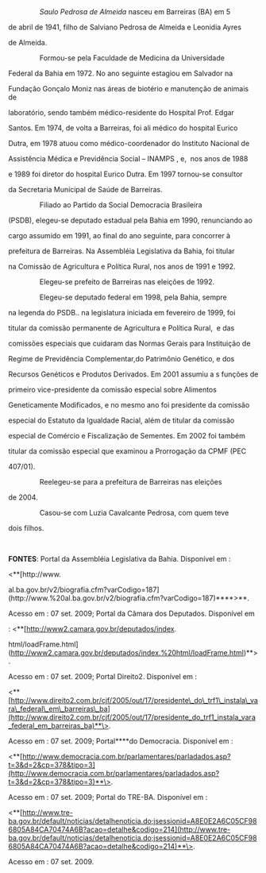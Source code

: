 

 



                *Saulo Pedrosa de Almeida* nasceu em Barreiras (BA) em 5

de abril de 1941, filho de Salviano Pedrosa de Almeida e Leonidia Ayres

de Almeida.



                Formou-se pela Faculdade de Medicina da Universidade

Federal da Bahia em 1972. No ano seguinte estagiou em Salvador na

Fundação Gonçalo Moniz nas áreas de biotério e manutenção de animais de

laboratório, sendo também médico-residente do Hospital Prof. Edgar

Santos. Em 1974, de volta a Barreiras, foi ali médico do hospital Eurico

Dutra, em 1978 atuou como médico-coordenador do Instituto Nacional de

Assistência Médica e Previdência Social – INAMPS , e,  nos anos de 1988

e 1989 foi diretor do hospital Eurico Dutra. Em 1997 tornou-se consultor

da Secretaria Municipal de Saúde de Barreiras.



                Filiado ao Partido da Social Democracia Brasileira

(PSDB), elegeu-se deputado estadual pela Bahia em 1990, renunciando ao

cargo assumido em 1991, ao final do ano seguinte, para concorrer à

prefeitura de Barreiras. Na Assembléia Legislativa da Bahia, foi titular

na Comissão de Agricultura e Política Rural, nos anos de 1991 e 1992.



                Elegeu-se prefeito de Barreiras nas eleições de 1992.



                Elegeu-se deputado federal em 1998, pela Bahia, sempre

na legenda do PSDB.. na legislatura iniciada em fevereiro de 1999, foi

titular da comissão permanente de Agricultura e Política Rural,  e das

comissões especiais que cuidaram das Normas Gerais para Instituição de

Regime de Previdência Complementar,do Patrimônio Genético, e dos

Recursos Genéticos e Produtos Derivados. Em 2001 assumiu a s funções de

primeiro vice-presidente da comissão especial sobre Alimentos

Geneticamente Modificados, e no mesmo ano foi presidente da comissão

especial do Estatuto da Igualdade Racial, além de titular da comissão

especial de Comércio e Fiscalização de Sementes. Em 2002 foi também

titular da comissão especial que examinou a Prorrogação da CPMF (PEC

407/01).



                Reelegeu-se para a prefeitura de Barreiras nas eleições

de 2004.



                Casou-se com Luzia Cavalcante Pedrosa, com quem teve

dois filhos.



 



**FONTES**: Portal da Assembléia Legislativa da Bahia. Disponível em :

\<**[http://www.

al.ba.gov.br/v2/biografia.cfm?varCodigo=187](http://www.%20al.ba.gov.br/v2/biografia.cfm?varCodigo=187)****\>**.

Acesso em : 07 set. 2009; Portal da Câmara dos Deputados. Disponível em

: \<**[http://www2.camara.gov.br/deputados/index.

html/loadFrame.html](http://www2.camara.gov.br/deputados/index.%20html/loadFrame.html)**\>.

Acesso em : 07 set. 2009; Portal Direito2. Disponível em :

\<**[http://www.direito2.com.br/cjf/2005/out/17/presidente\_do\_trf1\_instala\_vara\_federal\_em\_barreiras\_ba](http://www.direito2.com.br/cjf/2005/out/17/presidente_do_trf1_instala_vara_federal_em_barreiras_ba)**\>.

Acesso em : 07 set. 2009; Portal****do Democracia. Disponível em :

\<**[http://www.democracia.com.br/parlamentares/parladados.asp?t=3&d=2&cp=378&tipo=3](http://www.democracia.com.br/parlamentares/parladados.asp?t=3&d=2&cp=378&tipo=3)**\>.

Acesso em : 07 set. 2009; Portal do TRE-BA. Disponível em :

\<**[http://www.tre-ba.gov.br/default/noticias/detalhenoticia.do;jsessionid=A8E0E2A6C05CF986805A84CA70474A6B?acao=detalhe&codigo=214](http://www.tre-ba.gov.br/default/noticias/detalhenoticia.do;jsessionid=A8E0E2A6C05CF986805A84CA70474A6B?acao=detalhe&codigo=214)**\>.

Acesso em : 07 set. 2009.



 



 



 

